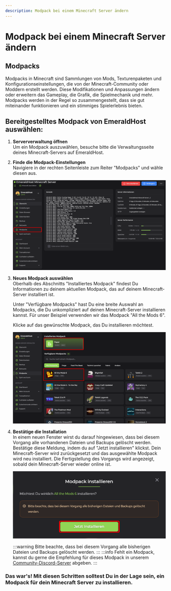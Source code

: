```yaml
---
description: Modpack bei einem Minecraft Server ändern
---
```


# Modpack bei einem Minecraft Server ändern

## Modpacks

Modpacks in Minecraft sind Sammlungen von Mods, Texturenpaketen und Konfigurationseinstellungen, die von der Minecraft-Community oder Moddern erstellt werden. Diese Modifikationen und Anpassungen ändern oder erweitern das Gameplay, die Grafik, die Spielmechanik und mehr. Modpacks werden in der Regel so zusammengestellt, dass sie gut miteinander funktionieren und ein stimmiges Spielerlebnis bieten.

## Bereitgestelltes Modpack von EmeraldHost auswählen:

1. <b>Serververwaltung öffnen</b><br>
    Um ein Modpack auszuwählen, besuche bitte die Verwaltungsseite deines Minecraft-Servers auf EmeraldHost.

2. <b>Finde die Modpack-Einstellungen</b><br>
    Navigiere in der rechten Seitenleiste zum Reiter "Modpacks" und wähle diesen aus.

    <img src="../../../assets/gameserver/minecraft-java-edition/modpack-aendern/chrome_hRcHwnYs8E.png" />

3. <b>Neues Modpack auswählen</b><br>
    Oberhalb des Abschnitts "Installiertes Modpack" findest Du Informationen zu deinem aktuellen Modpack, das auf deinem Minecraft-Server installiert ist.
    
    Unter "Verfügbare Modpacks" hast Du eine breite Auswahl an Modpacks, die Du unkompliziert auf deinen Minecraft-Server installieren kannst. Für unser Beispiel verwenden wir das Modpack "All the Mods 6".
    
    Klicke auf das gewünschte Modpack, das Du installieren möchtest.

    <img src="../../../assets/gameserver/minecraft-java-edition/modpack-aendern/guE5867Ybm.png" />

4. <b>Bestätige die Installation</b><br>
    In einem neuen Fenster wirst du darauf hingewiesen, dass bei diesem Vorgang alle vorhandenen Dateien und Backups gelöscht werden. Bestätige diese Meldung, indem du auf "Jetzt installieren" klickst. Dein Minecraft-Server wird zurückgesetzt und das ausgewählte Modpack wird neu installiert. Die Fertigstellung des Vorgangs wird angezeigt, sobald dein Minecraft-Server wieder online ist.

    <img src="../../../assets/gameserver/minecraft-java-edition/modpack-aendern/chrome_pH1wtTcSqq.png" />

    :::warning
    Bitte beachte, dass bei diesem Vorgang alle bisherigen Dateien und Backups gelöscht werden.
    :::
    :::info
    Fehlt ein Modpack, kannst du gerne die Empfehlung für dieses Modpack in unserem [Community-Discord-Server](https://discord.com/invite/Gw38Ve3Nqr) abgeben.
    :::

### Das war's! Mit diesen Schritten solltest Du in der Lage sein, ein Modpack für dein Minecraft Server zu installieren.
